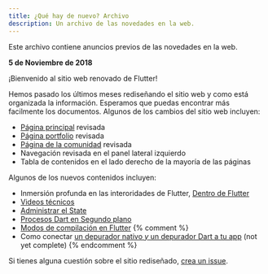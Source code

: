 ```yaml
---
title: ¿Qué hay de nuevo? Archivo
description: Un archivo de las novedades en la web.
---
```


Este archivo contiene anuncios previos de las novedades en la 
web.

**5 de Noviembre de 2018**

¡Bienvenido al sitio web renovado de Flutter!

Hemos pasado los últimos meses rediseñando el sitio web y como está
organizada la información. Esperamos que puedas encontrar más facilmente
los documentos. Algunos de los cambios del sitio web incluyen:

* [Página principal](/) revisada
* [Página portfolio](/showcase) revisada
* [Página de la comunidad](/community) revisada
* Navegación revisada en el panel lateral izquierdo
* Tabla de contenidos en el lado derecho de la mayoría de las páginas

Algunos de los nuevos contenidos incluyen:

* Inmersión profunda en las interoridades de Flutter,
  [Dentro de Flutter](/docs/resources/inside-flutter)
* [Videos técnicos](/docs/resources/videos)
* [Administrar el State](/docs/development/data-and-backend/state-mgmt)
* [Procesos Dart en Segundo 
plano](/docs/development/packages-and-plugins/background-processes)
* [Modos de compilación en Flutter](/docs/testing/build-modes)
{% comment %}
* Como conectar [un depurador nativo _y_
  un depurador Dart a tu app](/docs/testing/oem-debuggers)
  (not yet complete)
{% endcomment %}

Si tienes alguna cuestión sobre el sitio rediseñado, [crea un 
issue]({{site.repo.this}}/issues).